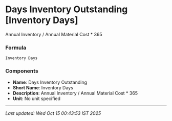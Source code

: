 # Days Inventory Outstanding [Inventory Days]
Annual Inventory / Annual Material Cost * 365

### Formula
```text
Inventory Days
```


### Components
- **Name**: Days Inventory Outstanding
- **Short Name**: Inventory Days
- **Description**: Annual Inventory / Annual Material Cost * 365
- **Unit**: No unit specified

---
*Last updated: Wed Oct 15 00:43:53 IST 2025*
